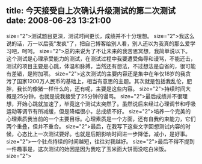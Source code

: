 title: 今天接受自上次确认升级测试的第二次测试
date: 2008-06-23 13:21:00
---

 size="2">测试题目更深，测试时间更长，成绩并不十分理想。    size="2">我这么说的话，万一以后我"发疯"了，把自己博客给别人看，别人还以为我真的那么爱学习吧，呵呵。    size="2">总的来说为了不让未来的我苦思冥想，我简单说以下。这个测试是心理承受能力的测试，在测试过程中我要遭受侮辱和谩骂，不能还击，测试的项目主要是心跳，体温和脉搏，当然还有想法，不过想法是自省的，很可能有差错，是附加项。    size="2">这次测试的主要内容还是集中在年仅18岁的我贪污了国家1200万人民币的基础上，相当有意思的主题。其次就是包括我乱伦，肥胖，我长的像猪一样什么的，还有呢，主要是这些内容。    size="2">持续时间大概是25分钟，也就是说我接受了25分钟的谩骂。    size="2">最后成绩并不很理想，开始心跳就加速了，毕竟这个测试太突然了。虽然说后来经过心理调节和呼吸运动等调节有所减缓，但是降幅很小，总成绩不好。    size="2">培养一个完美的心理素质我当前的一个主要目标。心理素质是一个方面，还有自我约束能力，它们两个重叠，但并不重合。    size="2">最后，在我写下这些文字回想测试内容的时候，心态比上一次测试要好。也就是后期影响时间进一步降低，减小，是好事。    size="2">一个驻点持续的时间越短，往往对我越好。    size="2">最后不得不提到一件趣事是，这次测试的始因是因为我吃了玉米面大饼而没吃白米饭。  size="2"> 

